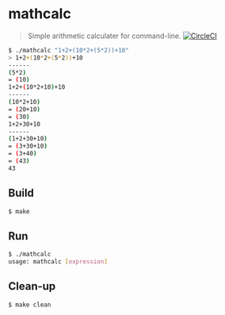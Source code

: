 # mathcalc
> Simple arithmetic calculater for command-line.
[![CircleCI](https://circleci.com/gh/IzumiSy/mathcalc.svg?style=svg)](https://circleci.com/gh/IzumiSy/mathcalc)

```bash
$ ./mathcalc "1+2+(10*2+(5*2))+10"
> 1+2+(10*2+(5*2))+10
------
(5*2)
= (10)
1+2+(10*2+10)+10
------
(10*2+10)
= (20+10)
= (30)
1+2+30+10
------
(1+2+30+10)
= (3+30+10)
= (3+40)
= (43)
43
```

## Build
```bash
$ make
```
## Run
```bash
$ ./mathcalc
usage: mathcalc [expression]
```

## Clean-up
```bash
$ make clean
```
